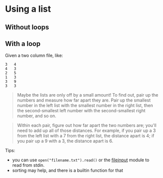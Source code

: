 # Using a list

## Without loops




## With a loop

Given a two column file, like: 

```
3   4
4   3
2   5
1   3
3   9
3   3
```

> Maybe the lists are only off by a small amount! To find out, pair up the numbers and measure how far apart they are. Pair up the smallest number in the left list with the smallest number in the right list, then the second-smallest left number with the second-smallest right number, and so on.

> Within each pair, figure out how far apart the two numbers are; you'll need to add up all of those distances. For example, if you pair up a 3 from the left list with a 7 from the right list, the distance apart is 4; if you pair up a 9 with a 3, the distance apart is 6.

Tips:

* you can use `open("filename.txt").read()` or the [fileinput](https://docs.python.org/3/library/fileinput.html) module to read from stdin.
* sorting may help, and there is a builtin function for that
